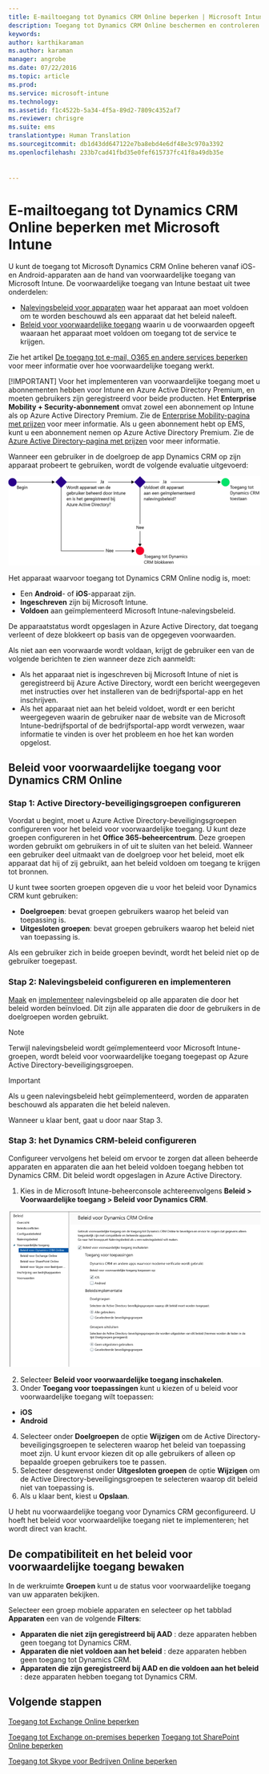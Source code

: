 ```yaml
---
title: E-mailtoegang tot Dynamics CRM Online beperken | Microsoft Intune
description: Toegang tot Dynamics CRM Online beschermen en controleren met voorwaardelijke toegang.
keywords: 
author: karthikaraman
ms.author: karaman
manager: angrobe
ms.date: 07/22/2016
ms.topic: article
ms.prod: 
ms.service: microsoft-intune
ms.technology: 
ms.assetid: f1c4522b-5a34-4f5a-89d2-7809c4352af7
ms.reviewer: chrisgre
ms.suite: ems
translationtype: Human Translation
ms.sourcegitcommit: db1d43dd647122e7ba8ebd4e6df48e3c970a3392
ms.openlocfilehash: 233b7cad41fbd35e0fef615737fc41f8a49db35e


---
```


# E-mailtoegang tot Dynamics CRM Online beperken met Microsoft Intune
U kunt de toegang tot Microsoft Dynamics CRM Online beheren vanaf iOS- en Android-apparaten aan de hand van voorwaardelijke toegang van Microsoft Intune.  De voorwaardelijke toegang van Intune bestaat uit twee onderdelen:
* [Nalevingsbeleid voor apparaten](introduction-to-device-compliance-policies-in-microsoft-intune.md) waar het apparaat aan moet voldoen om te worden beschouwd als een apparaat dat het beleid naleeft.
* [Beleid voor voorwaardelijke toegang](restrict-access-to-email-and-o365-services-with-microsoft-intune.md) waarin u de voorwaarden opgeeft waaraan het apparaat moet voldoen om toegang tot de service te krijgen.

Zie het artikel [De toegang tot e-mail, O365 en andere services beperken](restrict-access-to-email-and-o365-services-with-microsoft-intune.md) voor meer informatie over hoe voorwaardelijke toegang werkt.

[!IMPORTANT] Voor het implementeren van voorwaardelijke toegang moet u abonnementen hebben voor Intune en Azure Active Directory Premium, en moeten gebruikers zijn geregistreerd voor beide producten. Het **Enterprise Mobility + Security-abonnement** omvat zowel een abonnement op Intune als op Azure Active Directory Premium. Zie de [Enterprise Mobility-pagina met prijzen](https://www.microsoft.com/en-us/cloud-platform/enterprise-mobility-pricing) voor meer informatie. Als u geen abonnement hebt op EMS, kunt u een abonnement nemen op Azure Active Directory Premium. Zie de [Azure Active Directory-pagina met prijzen](https://azure.microsoft.com/en-us/pricing/details/active-directory/) voor meer informatie. 

Wanneer een gebruiker in de doelgroep de app Dynamics CRM op zijn apparaat probeert te gebruiken, wordt de volgende evaluatie uitgevoerd:

![Het diagram geeft de beslissingspunten aan waarop moet worden bepaald of een apparaat toegang tot een service krijgt of wordt geblokkeerd](../media/mdm-ca-dynamics-crm-flow-diagram.png)

Het apparaat waarvoor toegang tot Dynamics CRM Online nodig is, moet:
* Een **Android**- of **iOS**-apparaat zijn.
* **Ingeschreven** zijn bij Microsoft Intune.
* **Voldoen** aan geïmplementeerd Microsoft Intune-nalevingsbeleid.

De apparaatstatus wordt opgeslagen in Azure Active Directory, dat toegang verleent of deze blokkeert op basis van de opgegeven voorwaarden.

Als niet aan een voorwaarde wordt voldaan, krijgt de gebruiker een van de volgende berichten te zien wanneer deze zich aanmeldt:
* Als het apparaat niet is ingeschreven bij Microsoft Intune of niet is geregistreerd bij Azure Active Directory, wordt een bericht weergegeven met instructies over het installeren van de bedrijfsportal-app en het inschrijven.
* Als het apparaat niet aan het beleid voldoet, wordt er een bericht weergegeven waarin de gebruiker naar de website van de Microsoft Intune-bedrijfsportal of de bedrijfsportal-app wordt verwezen, waar informatie te vinden is over het probleem en hoe het kan worden opgelost.

## Beleid voor voorwaardelijke toegang voor Dynamics CRM Online  
### Stap 1: Active Directory-beveiligingsgroepen configureren

Voordat u begint, moet u Azure Active Directory-beveiligingsgroepen configureren voor het beleid voor voorwaardelijke toegang. U kunt deze groepen configureren in het **Office 365-beheercentrum**. Deze groepen worden gebruikt om gebruikers in of uit te sluiten van het beleid. Wanneer een gebruiker deel uitmaakt van de doelgroep voor het beleid, moet elk apparaat dat hij of zij gebruikt, aan het beleid voldoen om toegang te krijgen tot bronnen.

U kunt twee soorten groepen opgeven die u voor het beleid voor Dynamics CRM kunt gebruiken:
* **Doelgroepen**: bevat groepen gebruikers waarop het beleid van toepassing is.
* **Uitgesloten groepen**: bevat groepen gebruikers waarop het beleid niet van toepassing is.

Als een gebruiker zich in beide groepen bevindt, wordt het beleid niet op de gebruiker toegepast.

### Stap 2: Nalevingsbeleid configureren en implementeren
[Maak](create-a-device-compliance-policy-in-microsoft-intune.md) en [implementeer](deploy-and-monitor-a-device-compliance-policy-in-microsoft-intune.md) nalevingsbeleid op alle apparaten die door het beleid worden beïnvloed. Dit zijn alle apparaten die door de gebruikers in de doelgroepen worden gebruikt.

> [!NOTE]
> Terwijl nalevingsbeleid wordt geïmplementeerd voor Microsoft Intune-groepen, wordt beleid voor voorwaardelijke toegang toegepast op Azure Active Directory-beveiligingsgroepen.

> [!IMPORTANT]
> Als u geen nalevingsbeleid hebt geïmplementeerd, worden de apparaten beschouwd als apparaten die het beleid naleven.

Wanneer u klaar bent, gaat u door naar Stap 3.
### Stap 3: het Dynamics CRM-beleid configureren
Configureer vervolgens het beleid om ervoor te zorgen dat alleen beheerde apparaten en apparaten die aan het beleid voldoen toegang hebben tot Dynamics CRM. Dit beleid wordt opgeslagen in Azure Active Directory.

1.  Kies in de Microsoft Intune-beheerconsole achtereenvolgens **Beleid > Voorwaardelijke toegang > Beleid voor Dynamics CRM**.

  ![Schermafbeelding van de pagina met beleid voor voorwaardelijke toegang voor Dynamics CRM Online](../media/mdm-ca-dynamics-crm-policy-configuration.png)

2.  Selecteer **Beleid voor voorwaardelijke toegang inschakelen**.
3.  Onder **Toegang voor toepassingen** kunt u kiezen of u beleid voor voorwaardelijke toegang wilt toepassen:
  * **iOS**
  * **Android**
4.  Selecteer onder **Doelgroepen** de optie **Wijzigen** om de Active Directory-beveiligingsgroepen te selecteren waarop het beleid van toepassing moet zijn. U kunt ervoor kiezen dit op alle gebruikers of alleen op bepaalde groepen gebruikers toe te passen.
5.  Selecteer desgewenst onder **Uitgesloten groepen** de optie **Wijzigen** om de Active Directory-beveiligingsgroepen te selecteren waarop dit beleid niet van toepassing is.
6.  Als u klaar bent, kiest u **Opslaan**.

U hebt nu voorwaardelijke toegang voor Dynamics CRM geconfigureerd. U hoeft het beleid voor voorwaardelijke toegang niet te implementeren; het wordt direct van kracht.
##  De compatibiliteit en het beleid voor voorwaardelijke toegang bewaken

In de werkruimte **Groepen** kunt u de status voor voorwaardelijke toegang van uw apparaten bekijken.

Selecteer een groep mobiele apparaten en selecteer op het tabblad **Apparaten** een van de volgende **Filters**:
* **Apparaten die niet zijn geregistreerd bij AAD** : deze apparaten hebben geen toegang tot Dynamics CRM.
* **Apparaten die niet voldoen aan het beleid** : deze apparaten hebben geen toegang tot Dynamics CRM.
* **Apparaten die zijn geregistreerd bij AAD en die voldoen aan het beleid** : deze apparaten hebben toegang tot Dynamics CRM.

##  Volgende stappen
[Toegang tot Exchange Online beperken](restrict-access-to-exchange-online-with-microsoft-intune.md)

[Toegang tot Exchange on-premises beperken](restrict-access-to-exchange-onpremises-with-microsoft-intune.md)
[Toegang tot SharePoint Online beperken](restrict-access-to-sharepoint-online-with-microsoft-intune.md)

[Toegang tot Skype voor Bedrijven Online beperken](restrict-access-to-skype-for-business-online-with-microsoft-intune.md)



<!--HONumber=Oct16_HO1-->


